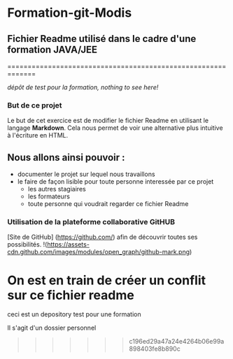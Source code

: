 # Formation-git-Modis

## Fichier Readme utilisé dans le cadre d'une formation JAVA/JEE
  =============================================================

*dépôt de test pour la formation, nothing to see here!*

### But de ce projet 
Le but de cet exercice est de modifier le fichier Readme en utilisant le langage __Markdown__.
Cela nous permet de voir une alternative plus intuitive à l'écriture en HTML.

Nous allons ainsi pouvoir :
--------------------------
* documenter le projet sur lequel nous travaillons
* le faire de façon lisible pour toute personne interessée par ce projet
  + les autres stagiaires
  + les formateurs
  + toute personne qui voudrait regarder ce fichier Readme
  
### Utilisation de la plateforme collaborative GitHUB
[Site de GitHub] (https://github.com/) afin de découvrir toutes ses possibilités.
!(https://assets-cdn.github.com/images/modules/open_graph/github-mark.png)






On est en train de créer un conflit sur ce fichier readme
=======
ceci est un depository test pour une formation 

Il s'agit d'un dossier personnel
>>>>>>> c196ed29a47a24e4264b06e99a898403fe8b890c
